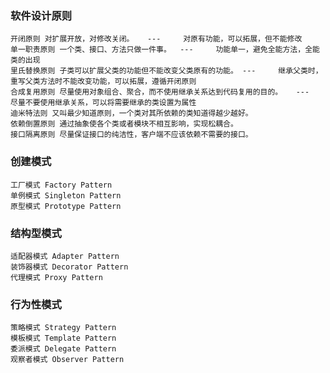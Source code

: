 ### 软件设计原则
    开闭原则 对扩展开放，对修改关闭。   ---     对原有功能，可以拓展，但不能修改
    单一职责原则 一个类、接口、方法只做一件事。  ---     功能单一，避免全能方法，全能类的出现
    里氏替换原则 子类可以扩展父类的功能但不能改变父类原有的功能。 ---     继承父类时，重写父类方法时不能改变功能，可以拓展，遵循开闭原则
    合成复用原则 尽量使用对象组合、聚合，而不使用继承关系达到代码复用的目的。   ---     尽量不要使用继承关系，可以将需要继承的类设置为属性
    迪米特法则 又叫最少知道原则，一个类对其所依赖的类知道得越少越好。
    依赖倒置原则 通过抽象使各个类或者模块不相互影响，实现松耦合。
    接口隔离原则 尽量保证接口的纯洁性，客户端不应该依赖不需要的接口。
### 创建模式
    工厂模式 Factory Pattern 
    单例模式 Singleton Pattern 
    原型模式 Prototype Pattern 
### 结构型模式
    适配器模式 Adapter Pattern 
    装饰器模式 Decorator Pattern 
    代理模式 Proxy Pattern 
### 行为性模式 
    策略模式 Strategy Pattern 
    模板模式 Template Pattern 
    委派模式 Delegate Pattern 
    观察者模式 Observer Pattern
    
